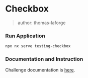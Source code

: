 # Checkbox

> author: thomas-laforge

### Run Application

```bash
npx nx serve testing-checkbox
```

### Documentation and Instruction

Challenge documentation is [here](https://angular-challenges.vercel.app/challenges/testing/28-checkbox/).
